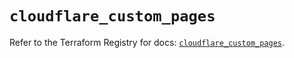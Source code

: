 # `cloudflare_custom_pages`

Refer to the Terraform Registry for docs: [`cloudflare_custom_pages`](https://registry.terraform.io/providers/cloudflare/cloudflare/4.42.0/docs/resources/custom_pages).
